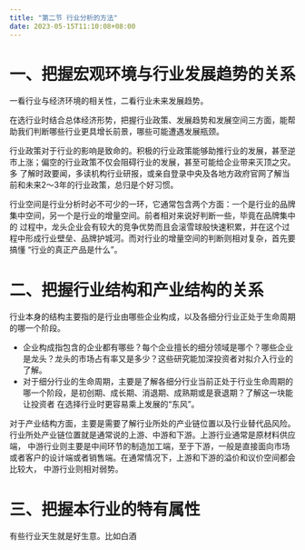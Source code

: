 ```yaml
---
title: "第二节 行业分析的方法"
date: 2023-05-15T11:10:08+08:00
---
```


# 一、把握宏观环境与行业发展趋势的关系

一看行业与经济环境的相关性，二看行业未来发展趋势。

在选行业时结合总体经济形势，把握行业政策、发展趋势和发展空间三方面，能帮助我们判断哪些行业更具增长前景，哪些可能遭遇发展瓶颈。

行业政策对于行业的影响是致命的。积极的行业政策能够助推行业的发展，甚至逆市上涨；偏空的行业政策不仅会阻碍行业的发展，甚至可能给企业带来灭顶之灾。多
了解时政要闻，多读机构行业研报，或亲自登录中央及各地方政府官网了解当前和未来2～3年的行业政策，总归是个好习惯。

行业空间是行业分析时必不可少的一环，它通常包含两个方面：一个是行业的品牌集中空间，另一个是行业的增量空间。前者相对来说好判断一些，毕竟在品牌集中的
过程中，龙头企业会有较大的竞争优势而且会滚雪球般快速积累，并在这个过程中形成行业壁垒、品牌护城河。而对行业的增量空间的判断则相对复杂，首先要搞懂
“行业的真正产品是什么”。

# 二、把握行业结构和产业结构的关系

行业本身的结构主要指的是行业由哪些企业构成，以及各细分行业正处于生命周期的哪一个阶段。

- 企业构成指包含的企业都有哪些？每个企业擅长的细分领域是哪个？哪些企业是龙头？龙头的市场占有率又是多少？这些研究能加深投资者对拟介入行业的了解。
- 对于细分行业的生命周期，主要是了解各细分行业当前正处于行业生命周期的哪一个阶段，是初创期、成长期、消退期、成熟期或是衰退期？了解这一块能让投资者
  在选择行业时更容易乘上发展的“东风”。

对于产业结构方面，主要是需要了解行业所处的产业链位置以及行业替代品风险。行业所处产业链位置就是通常说的上游、中游和下游。上游行业通常是原材料供应端，
中游行业则主要是中间环节的制造加工端，至于下游，一般是直接面向市场或者客户的设计端或者销售端。在通常情况下，上游和下游的溢价和议价空间都会比较大，
中游行业则相对弱势。

# 三、把握本行业的特有属性

有些行业天生就是好生意。比如白酒
